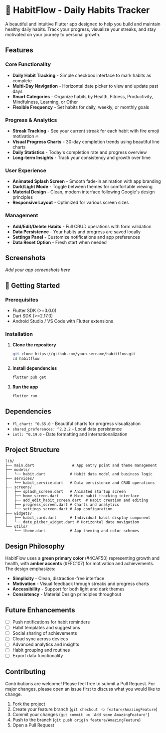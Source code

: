 # 🌱 HabitFlow - Daily Habits Tracker

A beautiful and intuitive Flutter app designed to help you build and maintain healthy daily habits. Track your progress, visualize your streaks, and stay motivated on your journey to personal growth.

##  Features

### **Core Functionality**
- **Daily Habit Tracking** - Simple checkbox interface to mark habits as complete
- **Multi-Day Navigation** - Horizontal date picker to view and update past days
- **Smart Categories** - Organize habits by Health, Fitness, Productivity, Mindfulness, Learning, or Other
- **Flexible Frequency** - Set habits for daily, weekly, or monthly goals

### **Progress & Analytics**
- **Streak Tracking** - See your current streak for each habit with fire emoji motivation 🔥
- **Visual Progress Charts** - 30-day completion trends using beautiful line charts
- **Daily Statistics** - Today's completion rate and progress overview
- **Long-term Insights** - Track your consistency and growth over time

### **User Experience**
- **Animated Splash Screen** - Smooth fade-in animation with app branding
- **Dark/Light Mode** - Toggle between themes for comfortable viewing
- **Material Design** - Clean, modern interface following Google's design principles
- **Responsive Layout** - Optimized for various screen sizes

### **Management**
- **Add/Edit/Delete Habits** - Full CRUD operations with form validation
- **Data Persistence** - Your habits and progress are saved locally
- **Settings Panel** - Customize notifications and app preferences
- **Data Reset Option** - Fresh start when needed

## Screenshots

*Add your app screenshots here*

## 🚀 Getting Started

### Prerequisites
- Flutter SDK (>=3.0.0)
- Dart SDK (>=2.17.0)
- Android Studio / VS Code with Flutter extensions

### Installation

1. **Clone the repository**
   ```bash
   git clone https://github.com/yourusername/habitflow.git
   cd habitflow
   ```

2. **Install dependencies**
   ```bash
   flutter pub get
   ```

3. **Run the app**
   ```bash
   flutter run
   ```

## Dependencies

- `fl_chart: ^0.65.0` - Beautiful charts for progress visualization
- `shared_preferences: ^2.2.2` - Local data persistence
- `intl: ^0.19.0` - Date formatting and internationalization

## Project Structure

```
lib/
├── main.dart                 # App entry point and theme management
├── models/
│   └── habit.dart           # Habit data model and business logic
├── services/
│   └── habit_service.dart   # Data persistence and CRUD operations
├── screens/
│   ├── splash_screen.dart   # Animated startup screen
│   ├── home_screen.dart     # Main habit tracking interface
│   ├── add_edit_habit_screen.dart  # Habit creation and editing
│   ├── progress_screen.dart # Charts and analytics
│   └── settings_screen.dart # App configuration
├── widgets/
│   ├── habit_card.dart      # Individual habit display component
│   └── date_picker_widget.dart # Horizontal date navigation
└── utils/
    └── theme.dart           # App theming and color schemes
```

## Design Philosophy

HabitFlow uses a **green primary color** (#4CAF50) representing growth and health, with **amber accents** (#FFC107) for motivation and achievements. The design emphasizes:

- **Simplicity** - Clean, distraction-free interface
- **Motivation** - Visual feedback through streaks and progress charts
- **Accessibility** - Support for both light and dark themes
- **Consistency** - Material Design principles throughout

## Future Enhancements

- [ ] Push notifications for habit reminders
- [ ] Habit templates and suggestions
- [ ] Social sharing of achievements
- [ ] Cloud sync across devices
- [ ] Advanced analytics and insights
- [ ] Habit grouping and routines
- [ ] Export data functionality

## Contributing

Contributions are welcome! Please feel free to submit a Pull Request. For major changes, please open an issue first to discuss what you would like to change.

1. Fork the project
2. Create your feature branch (`git checkout -b feature/AmazingFeature`)
3. Commit your changes (`git commit -m 'Add some AmazingFeature'`)
4. Push to the branch (`git push origin feature/AmazingFeature`)
5. Open a Pull Request

